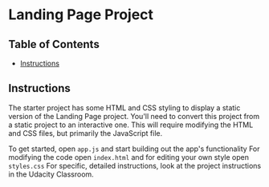 # Landing Page Project

## Table of Contents

* [Instructions](#instructions)


## Instructions

The starter project has some HTML and CSS styling to display a static version of the Landing Page project. You'll need to convert this project from a static project to an interactive one. This will require modifying the HTML and CSS files, but primarily the JavaScript file.

To get started, open `app.js` and start building out the app's functionality
For modifying the code open `index.html` and for editing your own style open `styles.css`
For specific, detailed instructions, look at the project instructions in the Udacity Classroom.

